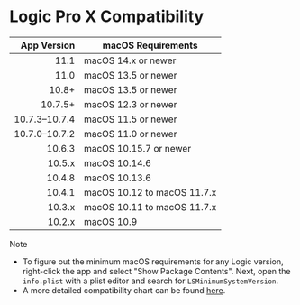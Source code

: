 # Logic Pro X Compatibility

App Version   | macOS Requirements
-------------:|-------------------
11.1          | macOS 14.x or newer
11.0          | macOS 13.5 or newer
10.8+         | macOS 13.5 or newer
10.7.5+       | macOS 12.3 or newer
10.7.3–10.7.4 | macOS 11.5 or newer
10.7.0–10.7.2 | macOS 11.0 or newer
10.6.3        | macOS 10.15.7 or newer
10.5.x        | macOS 10.14.6	
10.4.8        | macOS 10.13.6
10.4.1        | macOS 10.12 to macOS 11.7.x
10.3.x        | macOS 10.11 to macOS 11.7.x
10.2.x        | macOS 10.9

> [!NOTE]
> 
> - To figure out the minimum macOS requirements for any Logic version, right-click the app and select "Show Package Contents". Next, open the `info.plist` with a plist editor and search for `LSMinimumSystemVersion`.
> - A more detailed compatibility chart can be found [here](https://docs.google.com/spreadsheets/d/1az7KnLQJ1jm_umIhkjjNTr47-vUCcranCXgTTW5R7jY/edit?usp=sharing).
